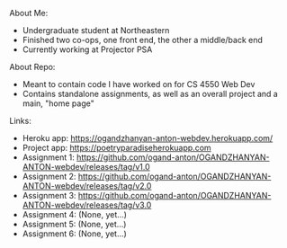 About Me:
- Undergraduate student at Northeastern
- Finished two co-ops, one front end, the other a middle/back end
- Currently working at Projector PSA

About Repo:
- Meant to contain code I have worked on for CS 4550 Web Dev
- Contains standalone assignments, as well as an overall project and a main, "home page"

Links:
- Heroku app:   https://ogandzhanyan-anton-webdev.herokuapp.com/
- Project app:  https://poetryparadiseherokuapp.com
- Assignment 1: https://github.com/ogand-anton/OGANDZHANYAN-ANTON-webdev/releases/tag/v1.0
- Assignment 2: https://github.com/ogand-anton/OGANDZHANYAN-ANTON-webdev/releases/tag/v2.0
- Assignment 3: https://github.com/ogand-anton/OGANDZHANYAN-ANTON-webdev/releases/tag/v3.0
- Assignment 4: (None, yet...)
- Assignment 5: (None, yet...)
- Assignment 6: (None, yet...)
